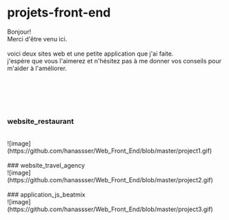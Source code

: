 # projets-front-end
Bonjour!
<br>
Merci d'être venu ici. 
<br><br>
voici deux sites web et une petite application que j'ai faite. 
<br>j'espère que vous l'aimerez et n'hésitez pas à me donner vos conseils pour m'aider à l'améliorer.

<br><br>
<br><br>
### website_restaurant
<br>
![image](https://github.com/hanassser/Web_Front_End/blob/master/project1.gif)
<br><br>
### website_travel_agency
<br>
![image](https://github.com/hanassser/Web_Front_End/blob/master/project2.gif)
<br><br>
### application_js_beatmix
<br>
![image](https://github.com/hanassser/Web_Front_End/blob/master/project3.gif)
<br><br>
<br><br>
